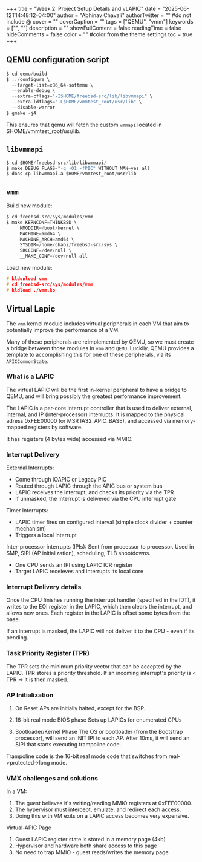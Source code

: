 +++
title = "Week 2: Project Setup Details and vLAPIC"
date = "2025-06-12T14:48:12-04:00"
author = "Abhinav Chavali"
authorTwitter = "" #do not include @
cover = ""
coverCaption = ""
tags = ["QEMU", "vmm"]
keywords = ["", ""]
description = ""
showFullContent = false
readingTime = false
hideComments = false
color = "" #color from the theme settings
toc = true
+++

## QEMU configuration script
```C
$ cd qemu/build
$ ../configure \
  --target-list=x86_64-softmmu \
  --enable-debug \
  --extra-cflags="-I$HOME/freebsd-src/lib/libvmmapi" \
  --extra-ldflags="-L$HOME/vmmtest_root/usr/lib" \
  --disable-werror
$ gmake -j4
```

This ensures that qemu will fetch the custom `vmmapi` located in $HOME/vmmtest_root/usr/lib.

## `libvmmapi`

```C
$ cd $HOME/freebsd-src/lib/libvmmapi/
$ make DEBUG_FLAGS="-g -O1 -fPIC" WITHOUT_MAN=yes all
$ doas cp libvmmapi.a $HOME/vmmtest_root/usr/lib
```

## `vmm`
Build new module:
```C
$ cd freebsd-src/sys/modules/vmm
$ make KERNCONF=THINKBSD \
     KMODDIR=/boot/kernel \
     MACHINE=amd64 \
     MACHINE_ARCH=amd64 \
     SYSDIR=/home/chabi/freebsd-src/sys \
     SRCCONF=/dev/null \
     __MAKE_CONF=/dev/null all
```

Load new module:
```C
# kldunload vmm
# cd freebsd-src/sys/modules/vmm
# kldload ./vmm.ko
```

## Virtual Lapic
The `vmm` kernel module includes virtual peripherals in each VM that aim to potentially improve the performance of a VM.

Many of these peripherals are reimplemented by QEMU, so we must create a bridge between those modules in `vmm` and `QEMU`. Luckily, QEMU provides a template to accomplishing this for one of these peripherals, via its `APICCommonState`.

### What is a LAPIC
The virtual LAPIC will be the first in-kernel peripheral to have a bridge to QEMU, and will bring possibly the greatest performance improvement.

The LAPIC is a per-core interrupt controller that is used to deliver external, internal, and IP (inter-processor) interrupts. It is mapped to the physical adress 0xFEE00000 (or MSR IA32_APIC_BASE), and accessed via memory-mapped registers by software.

It has registers (4 bytes wide) accessed via MMIO.

### Interrupt Delivery
External Interrupts:
- Come through IOAPIC or Legacy PIC
- Routed through LAPIC through the APIC bus or system bus
- LAPIC receives the interrupt, and checks its priority via the TPR
- If unmasked, the interrupt is delivered via the CPU interrupt gate

Timer Interrupts:
- LAPIC timer fires on configured interval (simple clock divider + counter mechanism)
- Triggers a local interrupt

Inter-processor interrupts (IPIs): Sent from processor to processor. Used in SMP, SIPI (AP initialization), scheduling, TLB shootdowns.
- One CPU sends an IPI using LAPIC ICR register
- Target LAPIC receieves and interrupts its local core


### Interrupt Delivery details
Once the CPU finishes running the interrupt handler (specified in the IDT), it writes to the EOI register in the LAPIC, which then clears the interrupt, and allows new ones. Each register in the LAPIC is offset some bytes from the base.

If an interrupt is masked, the LAPIC will not deliver it to the CPU - even if its pending.

### Task Priority Register (TPR)
The TPR sets the minimum priority vector that can be accepted by the LAPIC. TPR stores a priority threshold. If an incoming interrupt's priority is < TPR -> it is then masked.

### AP Initialization
1) On Reset
APs are initially halted, except for the BSP.

2) 16-bit real mode BIOS phase
Sets up LAPICs for enumerated CPUs

3) Bootloader/Kernel Phase
The OS or bootloader (from the Bootstrap processor), will send an INIT IPI to each AP. After 10ms, it will send an SIPI that starts executing trampoline code.

Trampoline code is the 16-bit real mode code that switches from real->protected->long mode.

### VMX challenges and solutions
In a VM:
1) The guest believes it's writing/reading MMIO registers at 0xFEE00000.
2) The hypervisor must intercept, emulate, and redirect each access.
3) Doing this with VM exits on a LAPIC access becomes very expensive.

Virtual-APIC Page
1) Guest LAPIC register state is stored in a memory page (4kb)
2) Hypervisor and hardware both share access to this page
3) No need to trap MMIO - guest reads/writes the memory page
